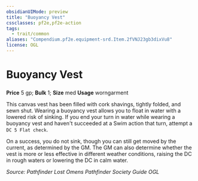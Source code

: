 ```yaml
---
obsidianUIMode: preview
title: "Buoyancy Vest"
cssclasses: pf2e,pf2e-action
tags:
  - trait/common
aliases: "Compendium.pf2e.equipment-srd.Item.2fVNJ23gb3dixVu8"
license: OGL
---
```

# Buoyancy Vest

### 


**Price** 5 gp; 
**Bulk** 1; **Size** med
**Usage** worngarment

This canvas vest has been filled with cork shavings, tightly folded, and sewn shut. Wearing a buoyancy vest allows you to float in water with a lowered risk of sinking. If you end your turn in water while wearing a buoyancy vest and haven't succeeded at a Swim action that turn, attempt a `DC 5 Flat check`.

On a success, you do not sink, though you can still get moved by the current, as determined by the GM. The GM can also determine whether the vest is more or less effective in different weather conditions, raising the DC in rough waters or lowering the DC in calm water.

*Source: Pathfinder Lost Omens Pathfinder Society Guide*
*OGL*